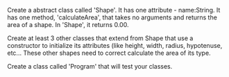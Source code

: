 Create a abstract class called 'Shape'.   It has one attribute - name:String.  It has one method, 'calculateArea', that takes no arguments and returns the area of a shape.   In 'Shape', it returns 0.00.

Create at least 3 other classes that extend from Shape that use a constructor to initialize its attributes (like height, width, radius, hypotenuse, etc...   These other shapes need to correct calculate the area of its type. 

Create a class called 'Program' that will test your classes.